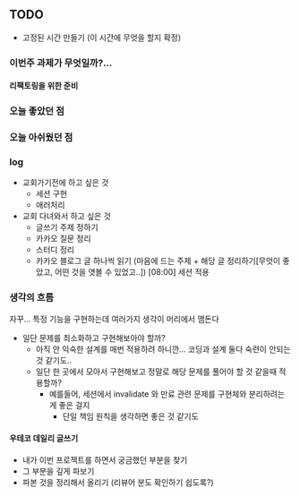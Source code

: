 ## TODO
- 고정된 시간 만들기 (이 시간에 무엇을 할지 확정)

### 이번주 과제가 무엇일까?...

#### 리팩토링을 위한 준비

    
### 오늘 좋았던 점

### 오늘 아쉬웠던 점


### log
- 교회가기전에 하고 싶은 것
    - 세션 구현
    - 애러처리
- 교회 다녀와서 하고 싶은 것
    - 글쓰기 주제 정하기
    - 카카오 질문 정리
    - 스터디 정리
    - 카카오 블로그 글 하나씩 읽기 (마음에 드는 주제 + 해당 글 정리하기[무엇이 좋았고, 어떤 것을 엿볼 수 있었고..])
[08:00] 세션 적용

### 생각의 흐름
자꾸... 특정 기능을 구현하는데 여러가지 생각이 머리에서 맴돈다
- 일단 문제를 최소화하고 구현해보아야 할까?
    - 아직 안 익숙한 설계를 매번 적용하려 하니깐... 코딩과 설계 둘다 숙련이 안되는 것 같기도..
    - 일단 한 곳에서 모아서 구현해보고 정말로 해당 문제를 풀어야 할 것 같을때 적용할까?
        - 예를들어, 세션에서 invalidate 와 만료 관련 문제를 구현체와 분리하려는게 좋은 걸지
            - 단일 책임 원칙을 생각하면 좋은 것 같기도

#### 우테코 데일리 글쓰기
- 내가 이번 프로젝트를 하면서 궁금했던 부분을 찾기
- 그 부분을 깊게 파보기
- 파본 것을 정리해서 올리기 (리뷰어 분도 확인하기 쉽도록?)